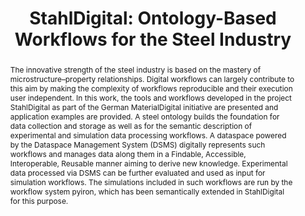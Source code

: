 ---
title: "StahlDigital: Ontology-Based Workflows for the Steel Industry"
journal: Advanced Engineering Materials, Volume 27, Issue 8
authors:
  - Franz Roters
  - Ahmed Aslam
  - Yang Bai
  - Matthias Büschelberger
  - Kirill Bulert
  - Alexander Butz
  - Tilmann Hickel
  - Tushar Jogi
  - Silke Klitschke
  - Michael Martin
  - Lars-Peter Meyer
  - Lukas Morand
  - Yoav Nahshon
  - Norman Radtke
  - Ujjal Saikia
  - Andreas Trondl
  - Alexander Wessel
  - Paul Zierep
  - Dirk Helm
abstract: The innovative strength of the steel industry is based on the mastery of microstructure–property relationships. Digital workflows can largely contribute to this aim by making the complexity of workflows reproducible and their execution user independent. In this work, the tools and workflows developed in the project StahlDigital as part of the German MaterialDigital initiative are presented and application examples are provided. A steel ontology builds the foundation for data collection and storage as well as for the semantic description of experimental and simulation data processing workflows. A dataspace powered by the Dataspace Management System (DSMS) digitally represents such workflows and manages data along them in a Findable, Accessible, Interoperable, Reusable manner aiming to derive new knowledge. Experimental data processed via DSMS can be further evaluated and used as input for simulation workflows. The simulations included in such workflows are run by the workflow system pyiron, which has been semantically extended in StahlDigital for this purpose.
full-text: https://doi.org/10.1002/adem.202402148
---